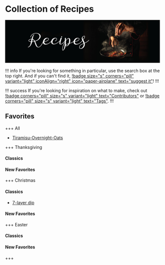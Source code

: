 # Collection of Recipes
![### Welcome to the repository of our favorite recipes! ###](/static/recipes/cover_2.jpg)

!!! info
If you're looking for something in particular, use the search box at the top right. And if you can't find it, [!badge size="s" corners="pill"
variant="light" iconAlign="right" icon="paper-airplane" text="suggest it"](https://github.com/4thehalibit/Westbergs-Cookbook/issues/new?assignees=4thehalibit&labels=new+recipe&projects=&template=recipe-request.md&title=%5BNEW+RECIPE+SUBMISSION%5D)!
!!!

!!! success
If you're looking for inspiration on what to make, check out [!badge
corners="pill" size="s" variant="light" text="Contributors"](./categories) or [!badge
corners="pill" size="s" variant="light" text="Tags"](./tags).
!!!


##  Favorites
+++ All

- [Tiramisu-Overnight-Oats](./breakfast/tiramisu-oats.md)
 

+++ Thanksgiving


#### Classics
 

#### New Favorites



+++ Christmas

#### Classics
- [7-layer dip](./appetizers-&-snacks/7-layer-dip.md)


#### New Favorites


+++ Easter


#### Classics
 


#### New Favorites


+++

<!---
Useful design info:
- https://retype.com/components/alert/#variants
- https://retype.com/components/badge/#variants
- https://retype.com/components/reference-link/
--->
